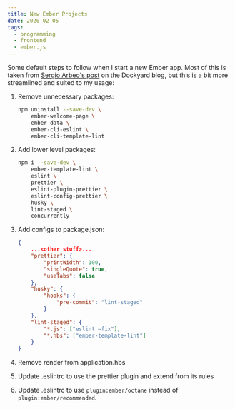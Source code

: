 ```yaml
---
title: New Ember Projects
date: 2020-02-05
tags:
  - programming
  - frontend
  - ember.js
---
```


Some default steps to follow when I start a new Ember app. Most of this is taken from
[Sergio Arbeo's post][1] on the Dockyard blog, but this is a bit more streamlined and suited to
my usage:

1. Remove unnecessary packages:

   ```bash
   npm uninstall --save-dev \
       ember-welcome-page \
       ember-data \
       ember-cli-eslint \
       ember-cli-template-lint
   ```

1. Add lower level packages:

   ```bash
   npm i --save-dev \
       ember-template-lint \
       eslint \
       prettier \
       eslint-plugin-prettier \
       eslint-config-prettier \
       husky \
       lint-staged \
       concurrently
   ```

1. Add configs to package.json:

   ```json
   {
       ...<other stuff>...
       "prettier": {
           "printWidth": 100,
           "singleQuote": true,
           "useTabs": false
       },
       "husky": {
           "hooks": {
               "pre-commit": "lint-staged"
           }
       },
       "lint-staged": {
           "*.js": ["eslint —fix"],
           "*.hbs": ["ember-template-lint"]
       }
   }
   ```

1. Remove <WelcomePage/> render from application.hbs
1. Update .eslintrc to use the prettier plugin and extend from its rules
1. Update .eslintrc to use `plugin:ember/octane` instead of `plugin:ember/recommended`.

[1]: https://dockyard.com/blog/2019/06/18/improving-the-ember-dx-part-2-changing-our-toolbelt
